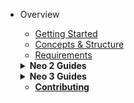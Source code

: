 - Overview

  - [Getting Started](overview/getting_started.md#getting-started)
  - [Concepts & Structure](overview/concepts_and_structure.md#concepts-and-structure)
  - [Requirements](overview/requirements.md#requirements)

  <details>
    <summary><b>Neo 2 Guides</b></summary>

  - [Monitoring the Blockchain](neo2_guides/monitoring.md#monitoring)
  - [Wallets and Accounts](neo2_guides/wallets_and_accounts.md#wallets-and-accounts)
  - [Transferring Assets](neo2_guides/asset_transfer.md#transferring-assets)
  - [Invoking Smart Contracts](neo2_guides/contract_invocation.md#invoking-smart-contracts)
  - [NEP-5 Token Contracts](neo2_guides/token_contracts.md#nep-5-token-contracts)
  - [Deploying Smart Contracts](neo2_guides/contract_deployment.md#deploying-smart-contracts)

    <details>
      <summary><b>Advanced Topics</b></summary>

    - [Key Pairs and NEO Addresses](neo2_guides/neo2_adv_topics/keypairs_and_neo_addresses.md#key-pairs-and-neo-addresses)
    - [Input Selection Strategy](neo2_guides/neo2_adv_topics/input_selection_strategy.md#input-selection-strategy)
    - [Reading Application Logs](neo2_guides/neo2_adv_topics/application_log.md#reading-application-logs)

    </details>

  </details>

  <details>
    <summary><b>Neo 3 Guides</b></summary>

  - [Monitoring the Blockchain](neo3_guides/monitoring.md#monitoring-the-blockchain)
  - [Wallets and Accounts](neo3_guides/wallets_and_accounts.md#wallets-and-accounts)
  - [Invoking Smart Contracts](neo3_guides/contract_invocation.md#invoking-smart-contracts)
  - [Transferring Tokens](neo3_guides/token_transfer.md#transferring-tokens)

    <details>
      <summary><b>Smart Contract Development</b></summary>
      
      - [Introduction](neo3_guides/compiler_devpack/introduction.md#smart-contract-development)
      - [Java Smart Contracts](neo3_guides/compiler_devpack/java_smart_contracts.md#java-smart-contracts)
      - [Compilation](neo3_guides/compiler_devpack/compilation.md#compilation)
      - [Deployment](neo3_guides/compiler_devpack/deployment.md#deployment)
      - [Debugging](neo3_guides/compiler_devpack/debugging.md#debugging)
      - [Java language support](neo3_guides/compiler_devpack/java_lang_support.md#java-language-support)

     </details>

  </details>

  - [**Contributing**](contributing.md#contributing)
